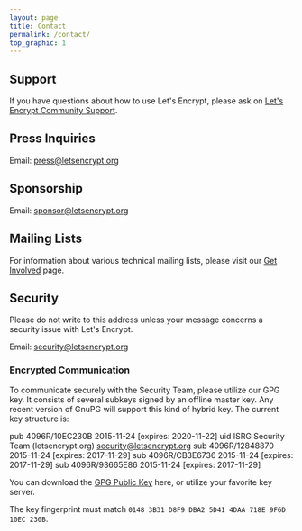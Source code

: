 ```yaml
---
layout: page
title: Contact
permalink: /contact/
top_graphic: 1
---
```


## Support

If you have questions about how to use Let's Encrypt, please ask on [Let's Encrypt Community Support](https://community.letsencrypt.org/).

## Press Inquiries

Email: [press@letsencrypt.org](mailto:press@letsencrypt.org)

## Sponsorship

Email: [sponsor@letsencrypt.org](mailto:sponsor@letsencrypt.org)

## Mailing Lists

For information about various technical mailing lists, please visit our [Get Involved](/getinvolved/) page.

## Security

Please do not write to this address unless your message concerns a security issue with Let's Encrypt.

Email: [security@letsencrypt.org](mailto:security@letsencrypt.org)

### Encrypted Communication

To communicate securely with the Security Team, please utilize our GPG key. It consists of several subkeys signed by an offline master key. Any recent version of GnuPG will support this kind of hybrid key. The current key structure is:

pub   4096R/10EC230B 2015-11-24 [expires: 2020-11-22]
uid                  ISRG Security Team (letsencrypt.org) <security@letsencrypt.org>
sub   4096R/12848870 2015-11-24 [expires: 2017-11-29]
sub   4096R/CB3E6736 2015-11-24 [expires: 2017-11-29]
sub   4096R/93665E86 2015-11-24 [expires: 2017-11-29]

You can download the [GPG Public Key](/security_letsencrypt.org-publickey.asc) here, or utilize your favorite key server.

The key fingerprint must match `0148 3B31 D8F9 DBA2 5D41 4DAA 718E 9F6D 10EC 230B`.
